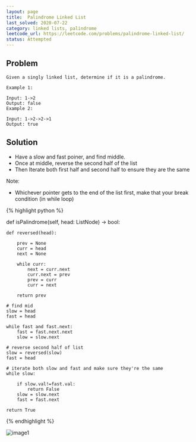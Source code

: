 ```yaml
---
layout: page
title:  Palindrome Linked List
last_solved: 2020-07-22
category: linked lists, palindrome
leetcode_url: https://leetcode.com/problems/palindrome-linked-list/
status: Attempted
---
```


Problem
-------

```
Given a singly linked list, determine if it is a palindrome.

Example 1:

Input: 1->2
Output: false
Example 2:

Input: 1->2->2->1
Output: true

```

Solution
----------

- Have a slow and fast poiner, and find middle.
- Once at middle, reverse the second half of the list
- Then Iterate both first half and second half to ensure they are the same

Note:
- Whichever pointer gets to the end of the list first, make that your break condition (in while loop)

{% highlight python %}

def isPalindrome(self, head: ListNode) -> bool:
    
    
    def reversed(head):
        
        prev = None
        curr = head
        next = None
        
        while curr:
            next = curr.next
            curr.next = prev
            prev = curr
            curr = next
        
        return prev
    
    # find mid
    slow = head
    fast = head
    
    while fast and fast.next:
        fast = fast.next.next
        slow = slow.next
    
    # reverse second half of list
    slow = reversed(slow)
    fast = head
    
    # iterate both slow and fast and make sure they're the same
    while slow:
        
        if slow.val!=fast.val:
            return False
        slow = slow.next
        fast = fast.next
    
    return True
    


{% endhighlight %}


![image1]()